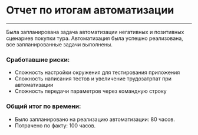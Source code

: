 # Отчет по итогам автоматизации
***

Была запланирована задача автоматизации негативных и позитивных сценариев покупки тура. Автоматизация была успешно реализована, все запланированные задачи выполнены.

### Сработавшие риски:
* Сложность настройки окружения для тестирования приложения
* Сложность написания тестов и увеличение трудозатрпат при автоматизации
* Сложность передачи параметров через командную строку

### Общий итог по времени:
* Было запланировано на реализацию автоматизации: 80 часов.
* Потрачено по факту: 100 часов.